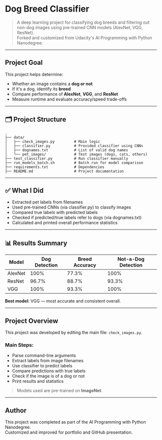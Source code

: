 #  Dog Breed Classifier

> A deep learning project for classifying dog breeds and filtering out non-dog images using pre-trained CNN models (AlexNet, VGG, ResNet).  
> Forked and customized from Udacity's AI Programming with Python Nanodegree.

---

##  Project Goal

This project helps determine:
- Whether an image contains a **dog or not**
- If it's a dog, identify its **breed**
- Compare performance of **AlexNet**, **VGG**, and **ResNet**
- Measure runtime and evaluate accuracy/speed trade-offs

---

## 🗂️ Project Structure

```
.
├── data/
│   ├── check_images.py         # Main logic
│   ├── classifier.py           # Provided classifier using CNNs
│   ├── dognames.txt            # List of valid dog names
│   └── pet_images/             # Test images (dogs, cats, others)
├── test_classifier.py          # Run classifier manually
├── run_models_batch.sh         # Batch run for model comparison
├── requirements.txt            # Dependencies
├── README.md                   # Project documentation
```

---


## ✅ What I Did

- Extracted pet labels from filenames
- Used pre-trained CNNs (via classifier.py) to classify images
- Compared true labels with predicted labels
- Checked if predicted/true labels refer to dogs (via dognames.txt)
- Calculated and printed overall performance statistics

---

## 📊 Results Summary

| Model     | Dog Detection | Breed Accuracy | Not-a-Dog Detection |
|-----------|----------------|----------------|----------------------|
| AlexNet   |   100%         | 77.3%          | 100%               |
| ResNet    |   96.7%        | 88.7%          | 93.3%              |
| VGG       |   100%         |  93.3%         | 100%               |

 **Best model:** VGG — most accurate and consistent overall.

---

##  Project Overview

This project was developed by editing the main file: `check_images.py`.

### Main Steps:
- Parse command-line arguments
- Extract labels from image filenames
- Use classifier to predict labels
- Compare predictions with true labels
- Check if the image is of a dog or not
- Print results and statistics

> Models used are pre-trained on **ImageNet**.

---

##  Author

This project was completed as part of the AI Programming with Python Nanodegree.  
Customized and improved for portfolio and GitHub presentation.

